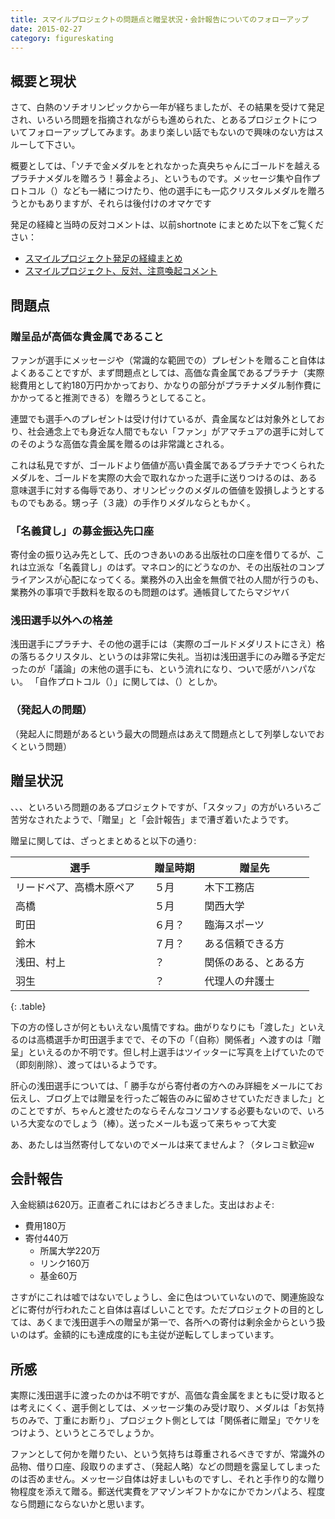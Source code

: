 ```yaml
---
title: スマイルプロジェクトの問題点と贈呈状況・会計報告についてのフォローアップ
date: 2015-02-27
category: figureskating
---
```


## 概要と現状
さて、白熱のソチオリンピックから一年が経ちましたが、その結果を受けて発足され、いろいろ問題を指摘されながらも進められた、とあるプロジェクトについてフォローアップしてみます。あまり楽しい話でもないので興味のない方はスルーして下さい。

概要としては、「ソチで金メダルをとれなかった真央ちゃんにゴールドを越えるプラチナメダルを贈ろう！募金よろ」、というものです。メッセージ集や自作プロトコル（）なども一緒につけたり、他の選手にも一応クリスタルメダルを贈ろうとかもありますが、それらは後付けのオマケです

発足の経緯と当時の反対コメントは、以前shortnote にまとめた以下をご覧ください：

- [スマイルプロジェクト発足の経緯まとめ](http://t.co/lmuRcmqqP2)
- [スマイルプロジェクト、反対、注意喚起コメント](http://t.co/rQGw5lUsaF)

## 問題点

### 贈呈品が高価な貴金属であること

ファンが選手にメッセージや（常識的な範囲での）プレゼントを贈ること自体はよくあることですが、まず問題点としては、高価な貴金属であるプラチナ（実際総費用として約180万円かかっており、かなりの部分がプラチナメダル制作費にかかってると推測できる）を贈ろうとしてること。

連盟でも選手へのプレゼントは受け付けているが、貴金属などは対象外としており、社会通念上でも身近な人間でもない「ファン」がアマチュアの選手に対してのそのような高価な貴金属を贈るのは非常識とされる。

これは私見ですが、ゴールドより価値が高い貴金属であるプラチナでつくられたメダルを、ゴールドを実際の大会で取れなかった選手に送りつけるのは、ある意味選手に対する侮辱であり、オリンピックのメダルの価値を毀損しようとするものでもある。甥っ子（３歳）の手作りメダルならともかく。

### 「名義貸し」の募金振込先口座

寄付金の振り込み先として、氏のつきあいのある出版社の口座を借りてるが、これは立派な「名義貸し」のはず。マネロン的にどうなのか、その出版社のコンプライアンスが心配になってくる。業務外の入出金を無償で社の人間が行うのも、業務外の事項で手数料を取るのも問題のはず。通帳貸してたらマジヤバ

### 浅田選手以外への格差

浅田選手にプラチナ、その他の選手には（実際のゴールドメダリストにさえ）格の落ちるクリスタル、というのは非常に失礼。当初は浅田選手にのみ贈る予定だったのが「議論」の末他の選手にも、という流れになり、ついで感がハンパない。
「自作プロトコル（）」に関しては、（）としか。

### （発起人の問題）
（発起人に問題があるという最大の問題点はあえて問題点として列挙しないでおくという問題）

## 贈呈状況
、、、といろいろ問題のあるプロジェクトですが、「スタッフ」の方がいろいろご苦労なされたようで、「贈呈」と「会計報告」まで漕ぎ着いたようです。

贈呈に関しては、ざっとまとめると以下の通り:

| 選手 | 贈呈時期 | 贈呈先 |
|--------|--------|--------|
|リードペア、高橋木原ペア　|５月　|木下工務店|
|高橋　|５月　|関西大学|
|町田　|６月？　|臨海スポーツ|
|鈴木　|７月？　|ある信頼できる方|
|浅田、村上　|？　|関係のある、とある方|
|羽生　|？　|代理人の弁護士|
{: .table}

下の方の怪しさが何ともいえない風情ですね。曲がりなりにも「渡した」といえるのは高橋選手か町田選手までで、その下の「（自称）関係者」へ渡すのは「贈呈」といえるのか不明です。但し村上選手はツイッターに写真を上げていたので（即刻削除）、渡ってはいるようです。

肝心の浅田選手については、「 勝手ながら寄付者の方へのみ詳細をメールにてお伝えし、ブログ上では贈呈を行ったご報告のみに留めさせていただきました」とのことですが、ちゃんと渡せたのならそんなコソコソする必要もないので、いろいろ大変なのでしょう（棒）。送ったメールも返って来ちゃって大変

あ、あたしは当然寄付してないのでメールは来てませんよ？（タレコミ歓迎w


## 会計報告

入金総額は620万。正直者これにはおどろきました。支出はおよそ:　

- 費用180万
- 寄付440万
  - 所属大学220万
  - リンク160万
  - 基金60万

さすがにこれは嘘ではないでしょうし、金に色はついていないので、関連施設などに寄付が行われたこと自体は喜ばしいことです。ただプロジェクトの目的としては、あくまで浅田選手への贈呈が第一で、各所への寄付は剰余金からという扱いのはず。金額的にも達成度的にも主従が逆転してしまっています。

## 所感

実際に浅田選手に渡ったのかは不明ですが、高価な貴金属をまともに受け取るとは考えにくく、選手側としては、メッセージ集のみ受け取り、メダルは「お気持ちのみで、丁重にお断り」、プロジェクト側としては「関係者に贈呈」でケリをつけよう、というところでしょうか。

ファンとして何かを贈りたい、という気持ちは尊重されるべきですが、常識外の品物、借り口座、段取りのまずさ、（発起人略）などの問題を露呈してしまったのは否めません。メッセージ自体は好ましいものですし、それと手作り的な贈り物程度を添えて贈る。郵送代実費をアマゾンギフトかなにかでカンパよろ、程度なら問題にならないかと思います。
